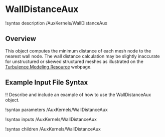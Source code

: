 # WallDistanceAux

!syntax description /AuxKernels/WallDistanceAux

## Overview

This object computes the minimum distance of each mesh node to the nearest wall node. The wall
distance calculation may be slightly inaccurate for unstructured or skewed structured meshes as
illustrated on the [Turbulence Modeling Resource](https://turbmodels.larc.nasa.gov/spalart.html)
webpage.

## Example Input File Syntax

!! Describe and include an example of how to use the WallDistanceAux object.

!syntax parameters /AuxKernels/WallDistanceAux

!syntax inputs /AuxKernels/WallDistanceAux

!syntax children /AuxKernels/WallDistanceAux
